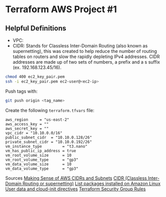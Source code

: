 # Terraform AWS Project #1

## Helpful Definitions

-   VPC:
-   CIDR: Stands for Classless Inter-Domain Routing (also known as supernetting), this was created to help reduce the number of routing tables on routers and slow the rapidly depleting IPv4 addresses. CIDR addresses are made up of two sets of numbers, a prefix and a s suffix (ex. 192.168.123.45/16).

```sh
chmod 400 ec2_key_pair.pem
ssh -i ec2_key_pair.pem ec2-user@<ec2-ip>
```

Push tags with:

```sh
git push origin <tag_name>
```

Create the following `terraform.tfvars` file:
```
aws_region     = "us-east-2"
aws_access_key = ""
aws_secret_key = ""
vpc_cidr = "10.10.0.0/16"
public_subnet_cidr  = "10.10.0.128/26"
private_subnet_cidr = "10.10.0.192/26"
vm_instance_type         = "t3.nano"
vm_has_public_ip_address = true
vm_root_volume_size      = 10
vm_root_volume_type      = "gp3"
vm_data_volume_size      = 10
vm_data_volume_type      = "gp3"
```

Sources
[Making Sense of AWS CIDRs and Subnets](https://virtualizationreview.com/articles/2021/03/26/aws-subnetting.aspx)
[CIDR (Classless Inter-Domain Routing or supernetting)](https://www.techtarget.com/searchnetworking/definition/CIDR)
[List packages installed on Amazon Linux](https://docs.aws.amazon.com/AWSEC2/latest/UserGuide/managing-software.html)
[User data and cloud-init directives](https://docs.aws.amazon.com/AWSEC2/latest/UserGuide/user-data.html)
[Terraform Security Group Rules](https://registry.terraform.io/providers/hashicorp/aws/latest/docs/resources/security_group_rule)
